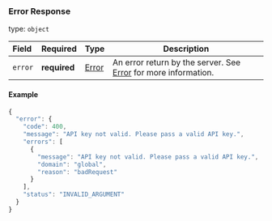 <!--- This is a generated file, do not edit! -->
<!--- [START maps_http_schema_errorresponse] -->
<h3 class="schema-object" id="ErrorResponse">Error Response</h3>

type: `object`

| Field   | Required     | Type                    | Description                                                                      |
| :------ | ------------ | ----------------------- | -------------------------------------------------------------------------------- |
| `error` | **required** | [Error](#Error "Error") | An error return by the server. See [Error](#Error "Error") for more information. |

<h4 class="schema-object-example" id="ErrorResponse-example">Example</h4>

```js
{
  "error": {
    "code": 400,
    "message": "API key not valid. Please pass a valid API key.",
    "errors": [
      {
        "message": "API key not valid. Please pass a valid API key.",
        "domain": "global",
        "reason": "badRequest"
      }
    ],
    "status": "INVALID_ARGUMENT"
  }
}
```

<!--- [END maps_http_schema_errorresponse] -->